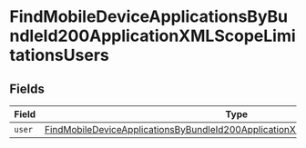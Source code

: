 # FindMobileDeviceApplicationsByBundleId200ApplicationXMLScopeLimitationsUsers


## Fields

| Field                                                                                                                                                                                           | Type                                                                                                                                                                                            | Required                                                                                                                                                                                        | Description                                                                                                                                                                                     |
| ----------------------------------------------------------------------------------------------------------------------------------------------------------------------------------------------- | ----------------------------------------------------------------------------------------------------------------------------------------------------------------------------------------------- | ----------------------------------------------------------------------------------------------------------------------------------------------------------------------------------------------- | ----------------------------------------------------------------------------------------------------------------------------------------------------------------------------------------------- |
| `user`                                                                                                                                                                                          | [FindMobileDeviceApplicationsByBundleId200ApplicationXMLScopeLimitationsUsersUser](../../models/operations/findmobiledeviceapplicationsbybundleid200applicationxmlscopelimitationsusersuser.md) | :heavy_minus_sign:                                                                                                                                                                              | N/A                                                                                                                                                                                             |